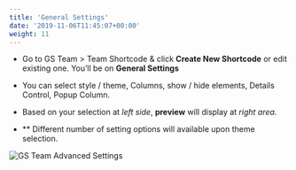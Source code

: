 ```yaml
---
title: 'General Settings'
date: '2019-11-06T11:45:07+00:00'
weight: 11
---
```


- Go to GS Team > Team Shortcode & click **Create New Shortcode** or edit existing one. You’ll be on **General Settings**

- You can select style / theme, Columns, show / hide elements, Details Control, Popup Column.

- Based on your selection at *left side*, **preview** will display at *right area*.

- ** Different number of setting options will available upon theme selection.

![GS Team Advanced Settings](../images/General_settings.png)